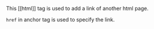 This [[html]] tag is used to add a link of another html page.

`href` in anchor tag is used to specify the link.